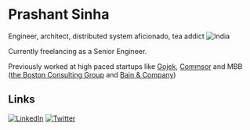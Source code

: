 <!--
**fr33m0nk/fr33m0nk** is a ✨ _special_ ✨ repository because its `README.md` (this file) appears on your GitHub profile.

Here are some ideas to get you started:
### Hi there 👋


- 🔭 I’m currently working on ...
- 🌱 I’m currently learning ...
- 👯 I’m looking to collaborate on ...
- 🤔 I’m looking for help with ...
- 💬 Ask me about ...
- 📫 How to reach me: ...
- 😄 Pronouns: ...
- ⚡ Fun fact: ...
-->

# Prashant Sinha

Engineer, architect, distributed system aficionado, tea addict ![India](https://raw.githubusercontent.com/stevenrskelton/flag-icon/master/png/16/country-4x3/in.png "India")


Currently freelancing as a Senior Engineer.

Previously worked at high paced startups like [Gojek](https://blog.gojek.io/), [Commsor](https://www.commsor.com/blog) and MBB ([the Boston Consulting Group](https://en.wikipedia.org/wiki/Boston_Consulting_Group) and [Bain & Company](https://en.wikipedia.org/wiki/Bain_%26_Company))

## Links
[![LinkedIn](https://a11ybadges.com/badge?logo=linkedin)](https://www.linkedin.com/in/prashantsinha0/)
[![Twitter](https://a11ybadges.com/badge?logo=twitter)](https://twitter.com/BrazenIntellect)
